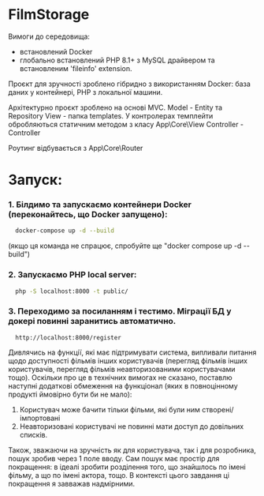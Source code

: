 # FilmStorage
Вимоги до середовища:
 - встановлений Docker
 - глобально встановлений PHP 8.1+ з MySQL драйвером та встановленим 'fileinfo' extension.

Проєкт для зручності зроблено гібридно з використанням Docker: база даних у контейнері, PHP з локальної машини.

Архітектурно проєкт зроблено на основі MVC. 
 Model - Entity та Repository
 View - папка templates. У контролерах темплейти обробляються статичним методом з класу App\Core\View
 Controller - Controller

Роутинг відбувається з App\Core\Router

# Запуск:

### 1. Білдимо та запускаємо контейнери Docker (переконайтесь, що Docker запущено):
```bash
  docker-compose up -d --build
 ```

(якщо ця команда не спрацює, спробуйте ще "docker compose up -d --build")

### 2. Запускаємо PHP local server:
```bash
  php -S localhost:8000 -t public/
 ```

### 3. Переходимо за посиланням і тестимо. Міграції БД у докері повинні заранитись автоматично.
```
  http://localhost:8000/register
 ```


Дивлячись на функції, які має підтримувати система, випливали питання щодо доступності фільмів інших користувачів 
(перегляд фільмів інших користувачів, перегляд фільмів неавторизованими користувачами тощо). Оскільки про це в технічних вимогах не сказано, 
поставлю наступні додаткові обмеження на функціонал (яких в повноцінному продукті ймовірно бути би не мало):

1. Користувач може бачити тільки фільми, які були ним створені/імпортовані
2. Неавторизовані користувачі не повинні мати доступ до довільних списків.

Також, зважаючи на зручність як для користувача, так і для розробника, пошук зробив через 1 поле вводу. Сам пошук має простір для покращення: в ідеалі зробити розділення того, що знайшлось по імені фільму, а що по імені актора, тощо. В контексті цього завдання ці покращення я завважав надмірними.

